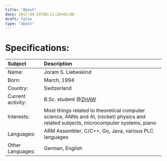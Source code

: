 ```yaml
---
title: "About"
date: 2017-09-25T00:11:29+02:00
draft: false
type: "about"
---
```


# Specifications:

| Subject | Description |
|:------- |:----------- |
| Name: | Joram S. Liebeskind |
| Born: | March, 1994 |
| Country: | Switzerland |
| Current activity: | B.Sc. student @[ZHAW](https://www.zhaw.ch/) |
| Interests: | Most things related to theoretical computer science, ANNs and AI, (rocket) physics and related subjects, microcomputer systems, piano |
| Languages: | ARM Assembler, C/C++, Go, Java, various PLC languages |
| Other Languages: | German, English |

